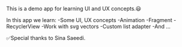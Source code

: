 This is a demo app for learning UI and UX concepts.😃

In this app we learn:
  -Some UI, UX concepts
  -Animation
  -Fragment
  -RecyclerView
  -Work with svg vectors
  -Custom list adapter
  -And ...

✅Special thanks to Sina Saeedi.
